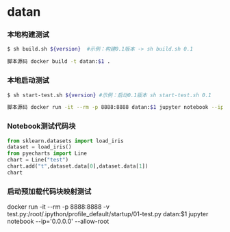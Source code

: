 # datan


### 本地构建测试

```bash
$ sh build.sh ${version}  #示例：构建0.1版本 -> sh build.sh 0.1

脚本源码 docker build -t datan:$1 .
```

### 本地启动测试

```bash
$ sh start-test.sh ${version} #示例：启动0.1版本 sh start-test.sh 0.1

脚本源码 docker run -it --rm -p 8888:8888 datan:$1 jupyter notebook --ip='0.0.0.0' --allow-root 
```

### Notebook测试代码块

```python
from sklearn.datasets import load_iris
dataset = load_iris()
from pyecharts import Line
chart = Line("test")
chart.add("t",dataset.data[0],dataset.data[1])
chart

```

### 启动预加载代码块映射测试

docker run -it --rm -p 8888:8888  -v test.py:/root/.ipython/profile_default/startup/01-test.py datan:$1 jupyter notebook --ip='0.0.0.0' --allow-root